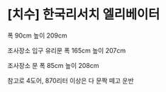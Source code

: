 # [치수] 한국리서치 엘리베이터
폭 90cm 
높이 209cm

조사장소 입구 유리문
폭 165cm
높이 207cm


조사장소 문
폭 85cm
높이 208cm


참고로 4도어, 870리터 이상은 다 문짝 떼고 운반
